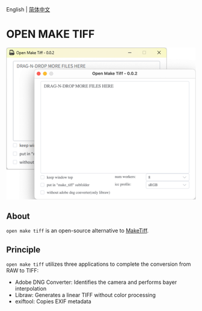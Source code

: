 English | [简体中文](./README_zh-CN.md)

# OPEN MAKE TIFF

![](./doc/screenshot.png)

## About

`open make tiff` is an open-source alternative to [MakeTiff](https://www.colorperfect.com/MakeTiff/).

## Principle

`open make tiff`  utilizes three applications to complete the conversion from RAW to TIFF:
- Adobe DNG Converter:  Identifies the camera and performs bayer interpolation
- Libraw: Generates a linear TIFF without color processing
- exiftool: Copies EXIF metadata